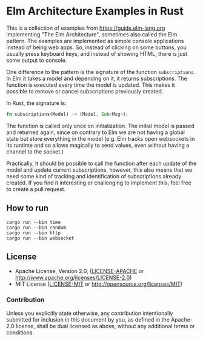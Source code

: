 # Elm Architecture Examples in Rust

This is a collection of examples from https://guide.elm-lang.org implementing
"The Elm Architecture", sometimes also called the Elm pattern. The examples are
implemented as simple console applications instead of being web apps. So,
instead of clicking on some buttons, you usually press keyboard keys, and
instead of showing HTML, there is just some output to console.

One difference to the pattern is the signature of the function `subscriptions`.
In Elm it takes a model and depending on it, it returns subscriptions. The
function is executed every time the model is updated. This makes it possible
to remove or cancel subscriptions previously created.

In Rust, the signature is:

```rust
fn subscriptions(Model) -> (Model, Sub<Msg>);
```

The function is called only once on initialization. The initial model is passed
and returned again, since on contrary to Elm we are not having a global state
but store everything in the model (e.g. Elm tracks open websockets in its
runtime and so allows magically to send values, even without having a channel
to the socket.)

Practically, it should be possible to call the function after each update of
the model and update current subscriptions, however, this also means that we
need some kind of tracking and identification of subscriptions already created.
If you find it interesting or challenging to implement this, feel free to
create a pull request.

## How to run

```shell
cargo run --bin time
cargo run --bin random
cargo run --bin http
cargo run --bin websocket
```

## License

 * Apache License, Version 2.0, ([LICENSE-APACHE](LICENSE-APACHE) or
   http://www.apache.org/licenses/LICENSE-2.0)
 * MIT License ([LICENSE-MIT](LICENSE-MIT) or
   http://opensource.org/licenses/MIT)

### Contribution

Unless you explicitly state otherwise, any contribution intentionally submitted
for inclusion in this document by you, as defined in the Apache-2.0 license,
shall be dual licensed as above, without any additional terms or conditions.
